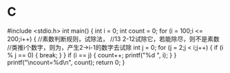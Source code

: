 # C
#include <stdio.h>
int main()
{
	int i = 0;
	int count = 0;
	for (i = 100;i <= 200;i++)
	{
		//素数判断规则，试除法，
		//13  2-12试除它，若能除尽，则不是素数
		//类推i个数字，则为，产生2->i-1的数字去试除
		int j = 0;
		for (j = 2;j < i;j++)
		{
			if (i % j == 0)
			{
				break;
			}
		}
		if (i == j)
		{
			count++;
			printf("%d ", i);
		}
	}
	printf("\ncount=%d\n", count);
	return 0;
}
